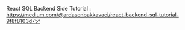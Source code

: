 React SQL Backend Side 
Tutorial : https://medium.com/@ardasenbakkavaci/react-backend-sql-tutorial-9f8f8103d75f
